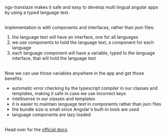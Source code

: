 ngx-translaze makes it safe and easy to develop multi lingual angular apps by using a typed language text.<br/><br/>

Implementation is with components and interfaces, rather than json files:
1. the language text will have an interface, one for all languages
2. we use components to hold the language text, a component for each language
3. each language component will have a variable, typed to the language interface, that will hold the language text
<br/><br/>

Now we can use those variables anywhere in the app and get those benefits:
* automatic error checking by the typescript compiler in our classes and templates, making it safe in case we use incorrect keys 
* intellisense in our classes and templates
* it is easier to maintain language text in components rather than json files
* the bundle size is small since Angular's built-in tools are used 
* language components are lazy loaded
<br/><br/>

Head over for the [official docs](https://zohar1000.github.io/ngx-translaze).
